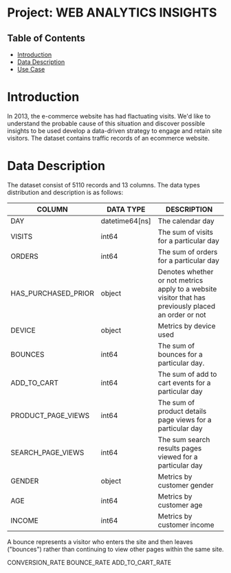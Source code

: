 # Project: WEB ANALYTICS INSIGHTS

 ## Table of Contents

<ul>
    <li><a href="#intro">Introduction</a></li>
    <li><a href="#descr">Data Description</a></li>
    <li><a href="#useCase">Use Case</a></li>
</ul>


<a id='intro'></a>
# Introduction

In 2013, the e-commerce website has had flactuating visits. We'd like to understand the probable cause of this situation and discover possible insights to be used develop a data-driven strategy to engage and retain site visitors. The dataset contains traffic records of an ecommerce website.

<a id='descr'></a>
# Data Description

The dataset consist of 5110 records and 13 columns. The data types distribution and description is as follows:

| COLUMN                 | DATA TYPE        |  DESCRIPTION               |
|------------------------|------------------|----------------------------|
|  DAY                   | datetime64[ns]   |  The calendar day         |
|  VISITS                |   int64          | The sum of visits for a particular day |
|  ORDERS                |  int64           | The sum of orders for a particular day
|  HAS_PURCHASED_PRIOR   |  object          | Denotes whether or not metrics apply to a website visitor that has previously placed an order or not
|  DEVICE                |   object         | Metrics by device used |
|  BOUNCES               |   int64          | The sum of bounces for a particular day.   |
|  ADD_TO_CART           |   int64          | The sum of add to cart events for a particular day |
|  PRODUCT_PAGE_VIEWS    |  int64           | The sum of product details page views for a particular day
|  SEARCH_PAGE_VIEWS     |   int64          | The sum search results pages viewed for a particular day
|  GENDER                |   object         | Metrics by customer gender
|  AGE                   |   int64          | Metrics by customer age
|  INCOME                |   int64          | Metrics by customer income


A bounce represents a visitor who enters the site and then leaves ("bounces") rather than continuing to view other pages within the same site.

CONVERSION_RATE
BOUNCE_RATE
ADD_TO_CART_RATE

